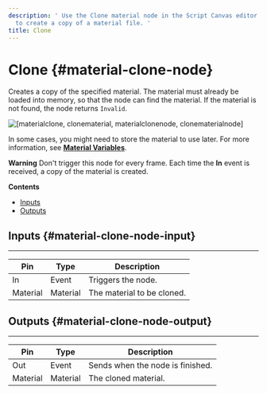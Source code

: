 ```yaml
---
description: ' Use the Clone material node in the Script Canvas editor in Amazon Lumberyard
  to create a copy of a material file. '
title: Clone
---
```

# Clone {#material-clone-node}

Creates a copy of the specified material\. The material must already be loaded into memory, so that the node can find the material\. If the material is not found, the node returns `Invalid`\.

![\[materialclone, clonematerial, materialclonenode, clonematerialnode\]](/images/userguide/scripting/script-canvas/scriptcanvasnodes/script-canvas-material-clone-node.png)

In some cases, you might need to store the material to use later\. For more information, see **[Material Variables](/docs/userguide/scripting/scriptcanvas/variable-material-node.md)**\.

**Warning**
Don't trigger this node for every frame\. Each time the **In** event is received, a copy of the material is created\.

**Contents**
+ [Inputs](#material-clone-node-input)
+ [Outputs](#material-clone-node-output)

## Inputs {#material-clone-node-input}


****

| Pin | Type | Description |
| --- | --- | --- |
| In | Event | Triggers the node\. |
| Material | Material |  The material to be cloned\.  |

## Outputs {#material-clone-node-output}


****

| Pin | Type | Description |
| --- | --- | --- |
| Out | Event | Sends when the node is finished\. |
| Material | Material | The cloned material\. |